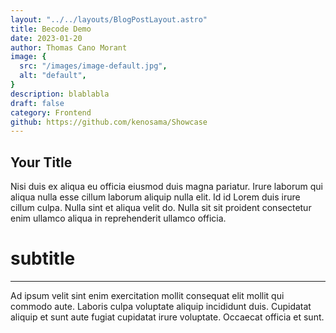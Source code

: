 ```yaml
---
layout: "../../layouts/BlogPostLayout.astro"
title: Becode Demo
date: 2023-01-20
author: Thomas Cano Morant
image: {
  src: "/images/image-default.jpg",
  alt: "default",
}
description: blablabla
draft: false
category: Frontend
github: https://github.com/kenosama/Showcase
---
```

## Your Title
Nisi duis ex aliqua eu officia eiusmod duis magna pariatur. Irure laborum qui aliqua nulla esse cillum laborum aliquip nulla elit. Id id Lorem duis irure cillum culpa. Nulla sint et aliqua velit do. Nulla sit sit proident consectetur enim ullamco aliqua in reprehenderit ullamco officia.

# subtitle
---
Ad ipsum velit sint enim exercitation mollit consequat elit mollit qui commodo aute. Laboris culpa voluptate aliquip incididunt duis. Cupidatat aliquip et sunt aute fugiat cupidatat irure voluptate. Occaecat officia et sunt.